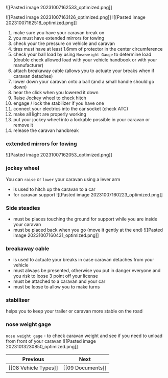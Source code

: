 

![[Pasted image 20231007162533_optimized.png]]

![[Pasted image 20231007163126_optimized.png]]
![[Pasted image 20231007162518_optimized.png]]

1. make sure you have your caravan break on
2. you must have extended mirrors for towing
3. check your tire pressure on vehicle and caravan
4. tires must have at least 1.6mm of protector in the center circumference
5. check your ball load by using `Noseweight Gauge` to determine load (double check allowed load with your vehicle handbook or with your manufacturer)
6. attach breakaway cable (allows you to actuate your breaks when if caravan detaches)
7. lower down your caravan onto a ball (and a small handle should go down)
8. hear the click when you lowered it down
9. Raise Jockey wheel to check hitch
10. engage / lock the stabilizer if you have one
11. connect your electrics into the car socket (check ATC)
12. make all light are properly working
13. put your jockey wheel into a lockable possible in your caravan or remove it
14. release the caravan handbreak

### extended mirrors for towing

![[Pasted image 20231007162053_optimized.png]]
###  jockey wheel

You can `raise` or `lower` your caravan using a lever arm
- is used to hitch up the caravan to a car
- for caravan support
![[Pasted image 20231007160223_optimized.png]]

### Side steadies
- must be places touching the ground for support while you are inside your caravan
- must be placed back when you go (move it gently at the end)
![[Pasted image 20231007160431_optimized.png]]

### breakaway cable

- is used to actuate your breaks in case caravan detaches from your vehicle
- must always be presented, otherwise you put in danger everyone and you risk to loose 3 point off your license
- must be attached to a caravan and your car
- must be loose to allow you to make turns
### stabiliser

helps you to keep your trailer or caravan more stable on the road

### nose weight gage
`nose weight gage` - to check caravan weight and see if you need to unload from front of your caravan
![[Pasted image 20231013230850_optimized.png]]

| Previous             | Next             |
| -------------------- | ---------------- |
| [[08 Vehicle Types]] | [[09 Documents]] |